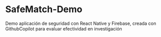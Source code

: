 # SafeMatch-Demo
Demo aplicación de seguridad con React Native y Firebase, creada con GithubCopilot para evaluar efectividad en investigación
